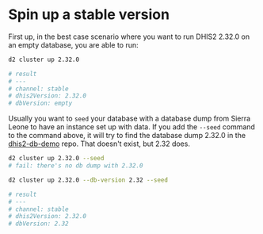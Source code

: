# Spin up a stable version

First up, in the best case scenario where you want to run DHIS2 2.32.0 on
an empty database, you are able to run:

```bash
d2 cluster up 2.32.0

# result
# ---
# channel: stable
# dhis2Version: 2.32.0
# dbVersion: empty
```

Usually you want to `seed` your database with a database dump from
Sierra Leone to have an instance set up with data. If you add the
`--seed` command to the command above, it will try to find the database
dump 2.32.0 in the
[dhis2-db-demo](https://github.com/dhis2/dhis2-demo-db/tree/master/sierra-leone)
repo. That doesn't exist, but 2.32 does.

```bash
d2 cluster up 2.32.0 --seed
# fail: there's no db dump with 2.32.0

d2 cluster up 2.32.0 --db-version 2.32 --seed

# result
# ---
# channel: stable
# dhis2Version: 2.32.0
# dbVersion: 2.32
```
